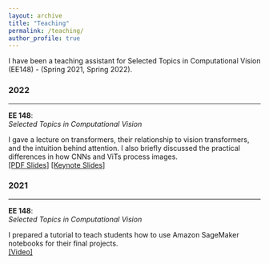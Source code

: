 ```yaml
---
layout: archive
title: "Teaching"
permalink: /teaching/
author_profile: true
---
```


I have been a teaching assistant for Selected Topics in Computational Vision (EE148) - (Spring 2021, Spring 2022).

### 2022
___ 
**EE 148**:   
*Selected Topics in Computational Vision*  

I gave a lecture on transformers, their relationship to vision transformers, and the intuition behind attention. I also briefly discussed the practical differences in how CNNs and ViTs process images.    
[[PDF Slides]](../files/lectures/transformers_2022/transformers_lecture.pdf) [[Keynote Slides]](../files/lectures/transformers_2022/transformers_lecture.key)

### 2021
___ 
**EE 148**:    
*Selected Topics in Computational Vision* 

I prepared a tutorial to teach students how to use Amazon SageMaker notebooks for their final projects.   
[[Video]](https://youtu.be/wGGqk7nwDD4)
